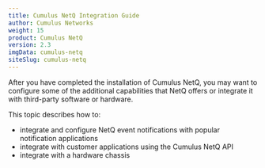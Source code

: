 ```yaml
---
title: Cumulus NetQ Integration Guide
author: Cumulus Networks
weight: 15
product: Cumulus NetQ
version: 2.3
imgData: cumulus-netq
siteSlug: cumulus-netq
---
```

After you have completed the installation of Cumulus NetQ,
you may want to configure some of the additional capabilities that NetQ
offers or integrate it with third-party software or hardware.

This topic describes how to:
- integrate and configure NetQ event notifications with popular notification applications
- integrate with customer applications using the Cumulus NetQ API
- integrate with a hardware chassis

